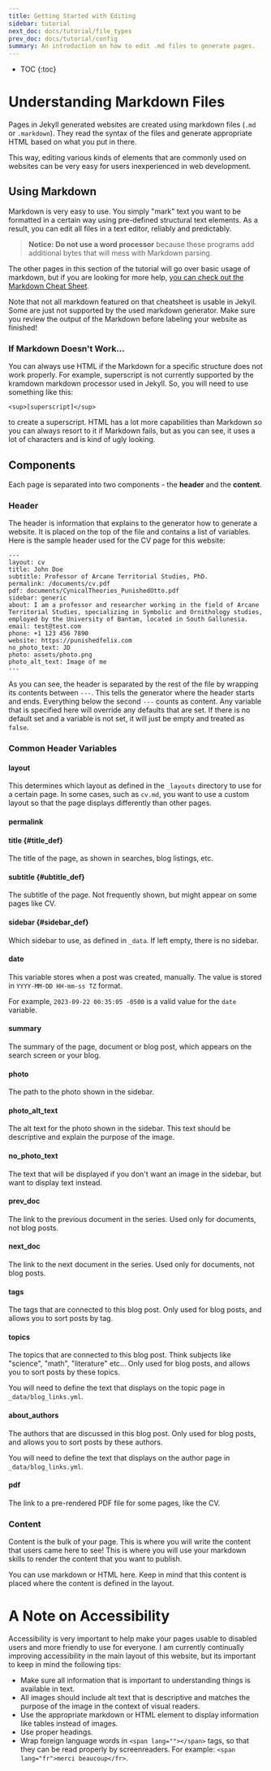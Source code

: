 ```yaml
---
title: Getting Started with Editing
sidebar: tutorial
next_doc: docs/tutorial/file_types
prev_doc: docs/tutorial/config
summary: An introduction on how to edit .md files to generate pages.
---
```


* TOC
{:toc}

# Understanding Markdown Files

Pages in Jekyll generated websites are created using markdown files (``.md`` or ``.markdown``). They read the syntax of the files and generate appropriate HTML based on what you put in there.

This way, editing various kinds of elements that are commonly used on websites can be very easy for users inexperienced in web development.

## Using Markdown

Markdown is very easy to use. You simply "mark" text you want to be formatted in a certain way using pre-defined structural text elements. As a result, you can edit all files in a text editor, reliably and predictably.

> **Notice: Do not use a word processor** because these programs add additional bytes that will mess with Markdown parsing.

The other pages in this section of the tutorial will go over basic usage of markdown, but if you are looking for more help, [you can check out the Markdown Cheat Sheet](https://www.markdownguide.org/cheat-sheet/).

Note that not all markdown featured on that cheatsheet is usable in Jekyll. Some are just not supported by the used markdown generator. Make sure you review the output of the Markdown before labeling your website as finished!

### If Markdown Doesn't Work...

You can always use HTML if the Markdown for a specific structure does not work properly. For example, superscript is not currently supported by the kramdown markdown processor used in Jekyll. So, you will need to use something like this:

```
<sup>[superscript]</sup>
```

to create a superscript. HTML has a lot more capabilities than Markdown so you can always resort to it if Markdown fails, but as you can see, it uses a lot of characters and is kind of ugly looking.

## Components

Each page is separated into two components - the **header** and the **content**.

### Header

The header is information that explains to the generator how to generate a website. It is placed on the top of the file and contains a list of variables. Here is the sample header used for the CV page for this website:

```
---
layout: cv
title: John Doe
subtitle: Professor of Arcane Territorial Studies, PhD.
permalink: /documents/cv.pdf
pdf: documents/CynicalTheories_PunishedOtto.pdf
sidebar: generic
about: I am a professor and researcher working in the field of Arcane Territorial Studies, specializing in Symbolic and Ornithology studies, employed by the University of Bantam, located in South Gallunesia.
email: test@test.com
phone: +1 123 456 7890
website: https://punishedfelix.com
no_photo_text: JD
photo: assets/photo.png
photo_alt_text: Image of me
---
```

As you can see, the header is separated by the rest of the file by wrapping its contents between ``---``. This tells the generator where the header starts and ends. Everything below the second ``---`` counts as content. Any variable that is specified here will override any defaults that are set. If there is no default set and a variable is not set, it will just be empty and treated as ``false``.

### Common Header Variables

#### layout

This determines which layout as defined in the ``_layouts`` directory to use for a certain page. In some cases, such as ``cv.md``, you want to use a custom layout so that the page displays differently than other pages.

#### permalink

#### title {#title_def}

The title of the page, as shown in searches, blog listings, etc.

#### subtitle {#ubtitle_def}

The subtitle of the page. Not frequently shown, but might appear on some pages like CV.

#### sidebar {#sidebar_def}

Which sidebar to use, as defined in ``_data``. If left empty, there is no sidebar.

#### date

This variable stores when a post was created, manually. The value is stored in ``YYYY-MM-DD HH-mm-ss TZ`` format. 

For example, ``2023-09-22 00:35:05 -0500`` is a valid value for the ``date`` variable.

#### summary

The summary of the page, document or blog post, which appears on the search screen or your blog.

#### photo

The path to the photo shown in the sidebar.

#### photo_alt_text

The alt text for the photo shown in the sidebar. This text should be descriptive and explain the purpose of the image.

#### no_photo_text

The text that will be displayed if you don't want an image in the sidebar, but want to display text instead.

#### prev_doc

The link to the previous document in the series. Used only for documents, not blog posts.

#### next_doc

The link to the next document in the series. Used only for documents, not blog posts.

#### tags

The tags that are connected to this blog post. Only used for blog posts, and allows you to sort posts by tag.

#### topics

The topics that are connected to this blog post. Think subjects like "science", "math", "literature" etc... Only used for blog posts, and allows you to sort posts by these topics.

You will need to define the text that displays on the topic page in ``_data/blog_links.yml``.

#### about_authors

The authors that are discussed in this blog post. Only used for blog posts, and allows you to sort posts by these authors.

You will need to define the text that displays on the author page in ``_data/blog_links.yml``.

#### pdf

The link to a pre-rendered PDF file for some pages, like the CV.

### Content

Content is the bulk of your page. This is where you will write the content that users came here to see! This is where you will use your markdown skills to render the content that you want to publish.

You can use markdown or HTML here. Keep in mind that this content is placed where the content is defined in the layout. 

# A Note on Accessibility

Accessibility is very important to help make your pages usable to disabled users and more friendly to use for everyone. I am currently continually improving accessibility in the main layout of this website, but its important to keep in mind the following tips:

* Make sure all information that is important to understanding things is available in text. 
* All images should include alt text that is descriptive and matches the purpose of the image in the context of visual readers.
* Use the appropriate markdown or HTML element to display information like tables instead of images.
* Use proper headings.
* Wrap foreign language words in ``<span lang=""></span>`` tags, so that they can be read properly by screenreaders. For example: ``<span lang="fr">merci beaucoup</fr>``.


